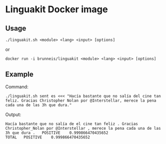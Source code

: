 # Linguakit Docker image

## Usage

```
./linguakit.sh <module> <lang> <input> [options]
```

or

```
docker run -i brunneis/linguakit <module> <lang> <input> [options]
```

## Example

Command:

```
./linguakit.sh sent es <<< "Hacía bastante que no salía del cine tan feliz. Gracias Christopher Nolan por @Interstellar, merece la pena cada una de las 3h que dura."
```

Output:

```
Hacía bastante que no salía de el cine tan feliz . Gracias Christopher_Nolan por @Interstellar , merece la pena cada una de las 3h que dura . 	POSITIVE	0.999866470435652
TOTAL	POSITIVE	0.999866470435652
```
